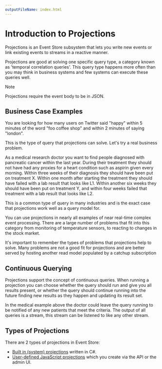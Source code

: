 ```yaml
---
outputFileName: index.html
---
```


# Introduction to Projections

Projections is an Event Store subsystem that lets you write new events or link existing events to streams in a reactive manner.

Projections are good at solving one specific query type, a category known as 'temporal correlation queries'. This query type happens more often than you may think in business systems and few systems can execute these queries well.

> [!NOTE]
> Projections require the event body to be in JSON.

## Business Case Examples

You are looking for how many users on Twitter said "happy" within 5 minutes of the word "foo coffee shop" and within 2 minutes of saying "london".

This is the type of query that projections can solve. Let's try a real business problem.

As a medical research doctor you want to find people diagnosed with pancreatic cancer within the last year. During their treatment they should not have had any proxies for a heart condition such as aspirin given every morning. Within three weeks of their diagnosis they should have been put on treatment X. Within one month after starting the treatment they should have failed with a lab result that looks like L1. Within another six weeks they should have been put on treatment Y, and within four weeks failed that treatment with a lab result that looks like L2.

This is a common type of query in many industries and is the exact case that projections work well as a query model for.

You can use projections in nearly all examples of near real-time complex event processing. There are a large number of problems that fit into this category from monitoring of temperature sensors, to reacting to changes in the stock market.

It's important to remember the types of problems that projections help to solve. Many problems are not a good fit for projections and are better served by hosting another read model populated by a catchup subscription

## Continuous Querying

Projections support the concept of continuous queries. When running a projection you can choose whether the query should run and give you all results present, or whether the query should continue running into the future finding new results as they happen and updating its result set.

In the medical example above the doctor could leave the query running to be notified of any new patients that meet the criteria. The output of all queries is a stream, this stream can be listened to like any other stream.

## Types of Projections

There are 2 types of projections in Event Store:

- [Built in (system) projections](~/projections/system-projections.md) written in C#.
- [User-defined JavaScript projections](~/projections/user-defined-projections.md) which you create via the API or the admin UI.